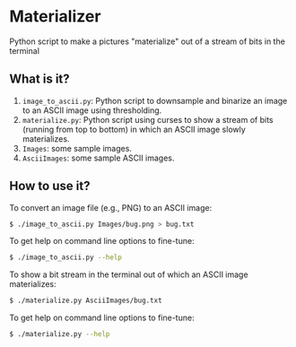 # Materializer
Python script to make a pictures "materialize" out of a stream of bits in the terminal

## What is it?
1. `image_to_ascii.py`: Python script to downsample and binarize an image
    to an ASCII image using thresholding.
1. `materialize.py`: Python script using curses to show a stream of bits
    (running from top to bottom) in which an ASCII image slowly
    materializes.
1. `Images`: some sample images.
1. `AsciiImages`: some sample ASCII images.

## How to use it?
To convert an image file (e.g., PNG) to an ASCII image:
```bash
$ ./image_to_ascii.py Images/bug.png > bug.txt
```
To get help on command line options to fine-tune:
```bash
$ ./image_to_ascii.py --help
```

To show a bit stream in the terminal out of which an ASCII image
materializes:
```bash
$ ./materialize.py AsciiImages/bug.txt
```
To get help on command line options to fine-tune:
```bash
$ ./materialize.py --help
```
